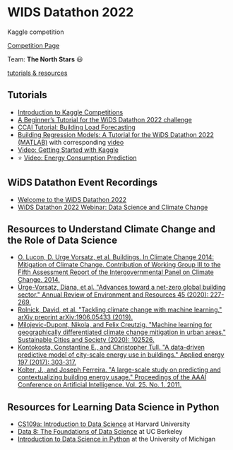 # WIDS Datathon 2022
Kaggle competition

[Competition Page](https://www.kaggle.com/c/widsdatathon2022)

Team: **The North Stars** :smiley:

[tutorials & resources](https://www.kaggle.com/c/widsdatathon2022/overview/tutorials-and-resources)

## Tutorials 

* [Introduction to Kaggle Competitions](https://www.kaggle.com/alexisbcook/getting-started-with-kaggle-competitions)
* [A Beginner’s Tutorial for the WiDS Datathon 2022 challenge](https://www.widsconference.org/blog_archive/a-beginners-tutorial-for-the-wids-datathon-2022-challenge)
* [CCAI Tutorial: Building Load Forecasting](https://colab.research.google.com/drive/1o86HKTerVnEi0xjlKOj7uoYkS9fmnrRC)
* [Building Regression Models: A Tutorial for the WiDS Datathon 2022 (MATLAB)](https://blogs.mathworks.com/student-lounge/2022/01/10/wids/) with corresponding [video](https://www.youtube.com/watch?v=-BuF_XMMZ1M&t=3s)
* [Video: Getting Started with Kaggle](https://youtu.be/-PHEi4hwCCE)
* :star: [Video: Energy Consumption Prediction](https://youtu.be/7aTyQXaUVnw)

## WiDS Datathon Event Recordings

* [Welcome to the WiDS Datathon 2022](https://youtu.be/w0IkR8DSypo)
* [WiDS Datathon 2022 Webinar: Data Science and Climate Change](https://youtu.be/0rETiC0EVuQ)

## Resources to Understand Climate Change and the Role of Data Science

* [O. Lucon, D. Urge Vorsatz, et al. Buildings. In Climate Change 2014: Mitigation of Climate Change. Contribution of Working Group III to the Fifth Assessment Report of the Intergovernmental Panel on Climate Change. 2014.](https://www.ipcc.ch/site/assets/uploads/2018/03/WGIIIAR5_SPM_TS_Volume-3.pdf)
* [Ürge-Vorsatz, Diana, et al. "Advances toward a net-zero global building sector." Annual Review of Environment and Resources 45 (2020): 227-269.](https://www.annualreviews.org/doi/pdf/10.1146/annurev-environ-012420-045843)
* [Rolnick, David, et al. "Tackling climate change with machine learning." arXiv preprint arXiv:1906.05433 (2019).](https://arxiv.org/pdf/1906.05433.pdf)
* [Milojevic-Dupont, Nikola, and Felix Creutzig. "Machine learning for geographically differentiated climate change mitigation in urban areas." Sustainable Cities and Society (2020): 102526.](https://depositonce.tu-berlin.de/bitstream/11303/12192/3/milojevic-dupont-and-creutzig2020.pdf)
* [Kontokosta, Constantine E., and Christopher Tull. "A data-driven predictive model of city-scale energy use in buildings." Applied energy 197 (2017): 303-317.](https://par.nsf.gov/servlets/purl/10050421)
* [Kolter, J., and Joseph Ferreira. "A large-scale study on predicting and contextualizing building energy usage." Proceedings of the AAAI Conference on Artificial Intelligence. Vol. 25. No. 1. 2011.](https://www.aaai.org/ocs/index.php/AAAI/AAAI11/paper/viewFile/3759/4088)

## Resources for Learning Data Science in Python

* [CS109a: Introduction to Data Science](https://harvard-iacs.github.io/2020-CS109A/) at Harvard University
* [Data 8: The Foundations of Data Science](http://data8.org/) at UC Berkeley
* [Introduction to Data Science in Python](https://www.coursera.org/learn/python-data-analysis) at the University of Michigan
